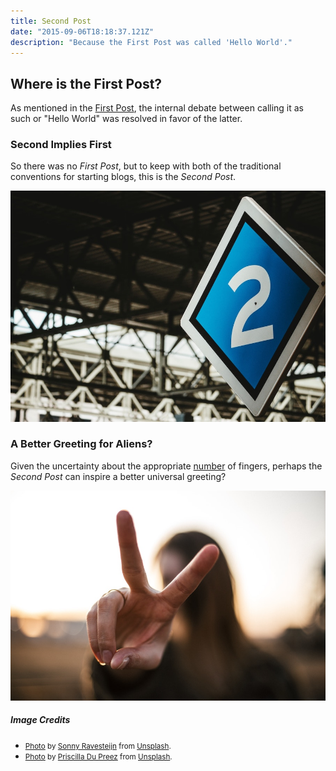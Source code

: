 ```yaml
---
title: Second Post
date: "2015-09-06T18:18:37.121Z"
description: "Because the First Post was called 'Hello World'."
---
```


## Where is the First Post?

As mentioned in the [First Post](../hello-world/), the internal debate
between calling it as such or "Hello World" was resolved in favor of the latter.

### Second Implies First

So there was no *First Post*, but to keep with both of the traditional
conventions for starting blogs, this is the *Second Post*.

![Sign with number 2](./second-post.jpg)

### A Better Greeting for Aliens?

Given the uncertainty about the appropriate [number](../hello-world/) of fingers,
perhaps the *Second Post* can inspire a better universal greeting?

![Hand V-sign](./v-sign.jpg)

##### Image Credits

- <small>[Photo](https://unsplash.com/photos/xyxjKdpUg4I) by [Sonny Ravesteijn](https://unsplash.com/@supersonnytje) from [Unsplash](https://unsplash.com/).</small>
- <small>[Photo](https://unsplash.com/photos/tQagUWpAx5k) by [Priscilla Du Preez](https://unsplash.com/@priscilladupreez) from [Unsplash](https://unsplash.com/).</small>

